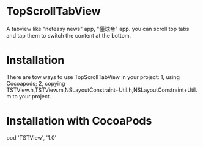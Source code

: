# TopScrollTabView

A tabview like "neteasy news" app, "懂球帝" app. you can scroll top tabs and tap them to switch the content at the bottom.

# Installation

There are tow ways to use TopScrollTabView in your project:
1, using Cocoapods;
2, copying TSTView.h,TSTView.m,NSLayoutConstraint+Util.h,NSLayoutConstraint+Util.m to your project.

# Installation with CocoaPods 

pod 'TSTView', '1.0'
